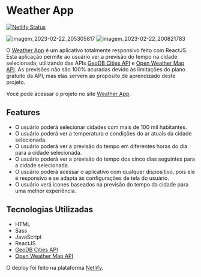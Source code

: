 # Weather App

[![Netlify Status](https://api.netlify.com/api/v1/badges/6be47762-74b1-4038-bc60-4efb98ceecf7/deploy-status)](https://app.netlify.com/sites/my-weatherapp-project/deploys)

![imagem_2023-02-22_205305817](https://user-images.githubusercontent.com/97895946/220790507-e923cd38-2fac-42d6-82f5-36dd3d02eaf5.png) ![imagem_2023-02-22_200821783](https://user-images.githubusercontent.com/97895946/220784248-c286d4d2-56ab-4a06-bc7e-c0abd494d1d7.png)

O [Weather App](https://my-weatherapp-project.netlify.app) é um aplicativo totalmente responsivo feito com ReactJS. Esta aplicação permite ao usuário ver a previsão do tempo na cidade selecionada, utilizando das APIs [GeoDB Cities API](http://geodb-cities-api.wirefreethought.com) e [Open Weather Map API](https://openweathermap.org/api). As previsões não são 100% acuradas devido às limitações do plano gratuito da API, mas elas servem ao propósito de aprendizado deste projeto.

Você pode acessar o projeto no site [Weather App](https://my-weatherapp-project.netlify.app).

## Features

- O usuário poderá selecionar cidades com mais de 100 mil habitantes.
- O usuário poderá ver a temperatura e condições do ar atuais da cidade selecionada.
- O usuário poderá ver a previsão do tempo em diferentes horas do dia para a cidade selecionada.
- O usuário poderá ver a previsão do tempo dos cinco dias seguintes para a cidade selecionada.
- O usuário poderá acessar o aplicativo com qualquer dispositivo, pois ele é responsivo e se adapta às configurações de tela do usuário.
- O usuário verá ícones baseados na previsão do tempo da cidade para uma melhor experiência.

## Tecnologias Utilizadas

- HTML
- Sass
- JavaScript
- ReactJS
- [GeoDB Cities API](http://geodb-cities-api.wirefreethought.com)
- [Open Weather Map API](https://openweathermap.org/api)

O deploy foi feito na plataforma [Netlify](https://www.netlify.com).
